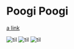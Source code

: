# Poogi Poogi

[a link](https://play.google.com/store/apps/details?id=com.mygdx.poogi)

![til](https://github.com/Jaime-Cristobal/Poogi-Poogi-Game/blob/master/gifs/sample_2.gif)
![til](https://github.com/Jaime-Cristobal/Poogi-Poogi-Game/blob/master/gifs/sample_4.gif)
![til](https://github.com/Jaime-Cristobal/Poogi-Poogi-Game/blob/master/gifs/sample_3.gif)
